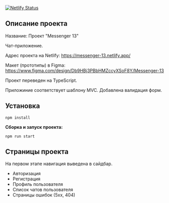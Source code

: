 [![Netlify Status](https://api.netlify.com/api/v1/badges/4eb0601f-664c-4cbb-8c5e-d759e691f9ea/deploy-status)](https://app.netlify.com/projects/messenger-13/deploys)

## Описание проекта

Название: Проект "Messenger 13"

Чат-приложение.

Адрес проекта на Netlify: https://messenger-13.netlify.app/

Макет (прототипы) в Figma: https://www.figma.com/design/Db9HBj3PBbHMZccyXSoF8Y/Messenger-13

Проект переведен на TypeScript.

Приложиние соответствует шаблону MVC. Добавлена валидация форм.

## Установка
```shell
npm install
```
**Cборка и запуск проекта:**
```shell
npm run start
```
## Страницы проекта
На первом этапе навигация выведена в сайдбар. 

* Авторизация
* Регистрация
* Профиль пользователя
* Список чатов пользователя
* Страницы ошибок (5хх, 404)
